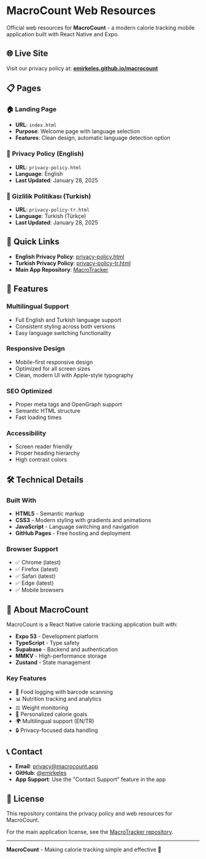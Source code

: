 # MacroCount Web Resources

Official web resources for **MacroCount** - a modern calorie tracking mobile application built with React Native and Expo.

## 🌐 Live Site

Visit our privacy policy at: **[emirkeles.github.io/macrocount](https://emirkeles.github.io/macrocount)**

## 📋 Pages

### 🏠 Landing Page
- **URL**: `index.html`
- **Purpose**: Welcome page with language selection
- **Features**: Clean design, automatic language detection option

### 📖 Privacy Policy (English)
- **URL**: `privacy-policy.html`
- **Language**: English
- **Last Updated**: January 28, 2025

### 📖 Gizlilik Politikası (Turkish)
- **URL**: `privacy-policy-tr.html`
- **Language**: Turkish (Türkçe)
- **Last Updated**: January 28, 2025

## 🔗 Quick Links

- **English Privacy Policy**: [privacy-policy.html](https://emirkeles.github.io/macrocount/privacy-policy.html)
- **Turkish Privacy Policy**: [privacy-policy-tr.html](https://emirkeles.github.io/macrocount/privacy-policy-tr.html)
- **Main App Repository**: [MacroTracker](https://github.com/emirkeles/MacroTracker)

## 🚀 Features

### Multilingual Support
- Full English and Turkish language support
- Consistent styling across both versions
- Easy language switching functionality

### Responsive Design
- Mobile-first responsive design
- Optimized for all screen sizes
- Clean, modern UI with Apple-style typography

### SEO Optimized
- Proper meta tags and OpenGraph support
- Semantic HTML structure
- Fast loading times

### Accessibility
- Screen reader friendly
- Proper heading hierarchy
- High contrast colors

## 🛠️ Technical Details

### Built With
- **HTML5** - Semantic markup
- **CSS3** - Modern styling with gradients and animations  
- **JavaScript** - Language switching and navigation
- **GitHub Pages** - Free hosting and deployment

### Browser Support
- ✅ Chrome (latest)
- ✅ Firefox (latest)
- ✅ Safari (latest)
- ✅ Edge (latest)
- ✅ Mobile browsers

## 📱 About MacroCount

MacroCount is a React Native calorie tracking application built with:

- **Expo 53** - Development platform
- **TypeScript** - Type safety
- **Supabase** - Backend and authentication
- **MMKV** - High-performance storage
- **Zustand** - State management

### Key Features
- 🍎 Food logging with barcode scanning
- 📊 Nutrition tracking and analytics
- ⚖️ Weight monitoring
- 🎯 Personalized calorie goals
- 🌍 Multilingual support (EN/TR)
- 🔒 Privacy-focused data handling

## 📞 Contact

- **Email**: privacy@macrocount.app
- **GitHub**: [@emirkeles](https://github.com/emirkeles)
- **App Support**: Use the "Contact Support" feature in the app

## 📄 License

This repository contains the privacy policy and web resources for MacroCount. 

For the main application license, see the [MacroTracker repository](https://github.com/emirkeles/MacroTracker).

---

**MacroCount** - Making calorie tracking simple and effective 🎯